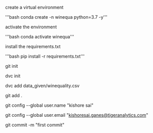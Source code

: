 create a virtual environment

'''bash
conda create -n winequa python=3.7 -y'''

activate the environment

'''bash
conda activate winequa'''

install the requirements.txt

'''bash
pip install -r requirements.txt'''

git init 

dvc init

dvc add data_given/winequality.csv

git add .

git config --global user.name "kishore sai"

git config --global user.email "kishoresai.ganes@tigeranalytics.com"

git commit -m "first commit"